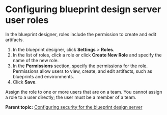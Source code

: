 # Configuring blueprint design server user roles

In the blueprint designer, roles include the permission to create and edit artifacts.

1.   In the blueprint designer, click **Settings** \> **Roles**. 
2.   In the list of roles, click a role or click **Create New Role** and specify the name of the new role. 
3.   In the **Permissions** section, specify the permissions for the role. Permissions allow users to view, create, and edit artifacts, such as blueprints and environments.
4.   Click **Save**. 

Assign the role to one or more users that are on a team. You cannot assign a role to a user directly; the user must be a member of a team.

**Parent topic:** [Configuring security for the blueprint design server](../../com.edt.doc/topics/security_ov.md)

